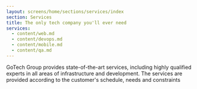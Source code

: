 ```yaml
---
layout: screens/home/sections/services/index
section: Services
title: The only tech company you'll ever need
services:
  - content/web.md
  - content/devops.md
  - content/mobile.md
  - content/qa.md
---
```


GoTech Group provides state-of-the-art services, including highly qualified experts in all areas of infrastructure and development. The services are provided according to the customer's schedule, needs and constraints

